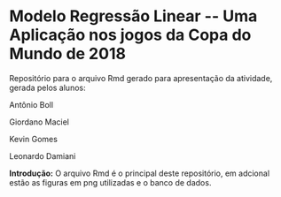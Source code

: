 # Modelo Regressão Linear -- Uma Aplicação nos jogos da Copa do Mundo de 2018

Repositório para o arquivo Rmd gerado para apresentação da atividade, gerada pelos alunos:

Antônio Boll

Giordano Maciel

Kevin Gomes

Leonardo Damiani

**Introdução:** O arquivo Rmd é o principal deste repositório, em adcional estão as figuras em png utilizadas e o banco de dados.

